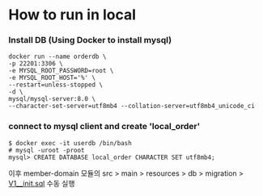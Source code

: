# How to run in local

### Install DB (Using Docker to install mysql)
```
docker run --name orderdb \
-p 22201:3306 \
-e MYSQL_ROOT_PASSWORD=root \
-e MYSQL_ROOT_HOST='%' \
--restart=unless-stopped \
-d \
mysql/mysql-server:8.0 \
--character-set-server=utf8mb4 --collation-server=utf8mb4_unicode_ci
```
### connect to mysql client and create 'local_order'

``` 
$ docker exec -it userdb /bin/bash
# mysql -uroot -proot 
mysql> CREATE DATABASE local_order CHARACTER SET utf8mb4;
```
이후 member-domain 모듈의 src > main > resources > db > migration > [V1__init.sql](member-domain%2Fsrc%2Fmain%2Fresources%2Fdb%2Fmigration%2FV1__init.sql) 수동 실행